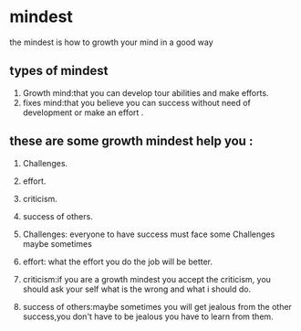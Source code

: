 # mindest

the mindest is how to growth your mind in a good way 

## types of mindest

1. Growth mind:that you can develop tour abilities and make efforts.
2. fixes mind:that you believe you can success without need of development or make an effort .

## these are some growth mindest help you :

1. Challenges.
2. effort.
3. criticism.
4. success of others.




1. Challenges: everyone to have success must face some Challenges maybe sometimes 
2. effort: what the effort you do the job will be better.
3. criticism:if you are a growth mindest you accept the criticism, you should ask your self what is the wrong and what i should do.
4. success of others:maybe sometimes you will get jealous from the other success,you don't have to be jealous you have to learn from them.
